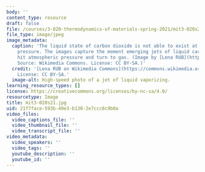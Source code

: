 ```yaml
---
body: ''
content_type: resource
draft: false
file: /courses/3-020-thermodynamics-of-materials-spring-2021/mit3-020s21.jpg
file_type: image/jpeg
image_metadata:
  caption: 'The liquid state of carbon dioxide is not able to exist at atmospheric
    pressure. The images capture the moment emerging jets of liquid carbon dioxide
    hit atmospheric pressure and turn to gas. (Image by [Lena RUB](https://commons.wikimedia.org/wiki/File:Liquid_carbon_dioxide_jets_02.png).
    Source: Wikimedia Commons. License: CC BY-SA.)'
  credit: '[Lena RUB on Wikimedia Commons](https://commons.wikimedia.org/wiki/File:Liquid_carbon_dioxide_jets_02.png).
    License: CC BY-SA.'
  image-alt: High-speed photo of a jet of liquid vaporizing.
learning_resource_types: []
license: https://creativecommons.org/licenses/by-nc-sa/4.0/
resourcetype: Image
title: mit3-020s21.jpg
uid: 21f7face-593b-40e3-b130-2e7ccc8c9b0a
video_files:
  video_captions_file: ''
  video_thumbnail_file: ''
  video_transcript_file: ''
video_metadata:
  video_speakers: ''
  video_tags: ''
  youtube_description: ''
  youtube_id: ''
---
```


